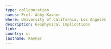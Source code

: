 ```yaml
---
type: collaboration
names: Prof. Abby Kavner
where: University of California, Los Angeles
description: Geophysical implications
link: 
country: us
lastname: Kavner
---
```




